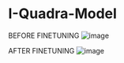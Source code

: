 # I-Quadra-Model

BEFORE FINETUNING 
![image](https://github.com/DevrishiSikka/I-Quadra-Model/assets/65364240/349f5b42-969f-4d2b-9a96-ca072ec4965f)


AFTER FINETUNING
![image](https://github.com/DevrishiSikka/I-Quadra-Model/assets/65364240/f1ced92b-a1ae-47c7-b2f7-d08ac8a971b3)
